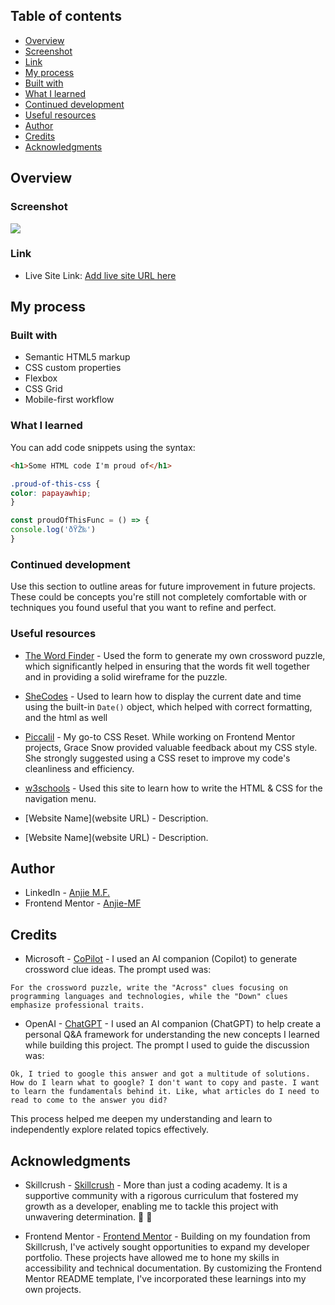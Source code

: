 ## Table of contents

- [Overview](#overview)
- [Screenshot](#screenshot)
- [Link](#link)
- [My process](#my-process)
- [Built with](#built-with)
- [What I learned](#what-i-learned)
- [Continued development](#continued-development)
- [Useful resources](#useful-resources)
- [Author](#author)
- [Credits](#credits)
- [Acknowledgments](#acknowledgments)


## Overview

### Screenshot

![](./screenshot.jpg)


### Link

- Live Site Link: [Add live site URL here](https://your-live-site-url.com)

## My process

### Built with

- Semantic HTML5 markup
- CSS custom properties
- Flexbox
- CSS Grid
- Mobile-first workflow

### What I learned

You can add code snippets using the syntax:

```html
<h1>Some HTML code I'm proud of</h1>
```
```css
.proud-of-this-css {
color: papayawhip;
}
```
```js
const proudOfThisFunc = () => {
console.log('ðŸŽ‰')
}
```

### Continued development

Use this section to outline areas for future improvement in future projects. These could be concepts you're still not completely comfortable with or techniques you found useful that you want to refine and perfect.

### Useful resources

- [The Word Finder](https://www.thewordfinder.com/crossword-puzzle-maker/) - Used the form to generate my own crossword puzzle, which significantly helped in ensuring that the words fit well together and in providing a solid wireframe for the puzzle.

- [SheCodes](https://shorturl.at/s5Bib) - Used to learn how to display the current date and time using the built-in `Date()` object, which helped with correct formatting, and the html as well 

- [Piccalil](https://piccalil.li/blog/a-more-modern-css-reset/) - My go-to CSS Reset. While working on Frontend Mentor projects, Grace Snow provided valuable feedback about my CSS style. She strongly suggested using a CSS reset to improve my code's cleanliness and efficiency. 

- [w3schools](https://www.w3schools.com/howto/howto_js_mobile_navbar.asp) - Used this site to learn how to write the HTML & CSS for the navigation menu.

- [Website Name](website URL) - Description.
- [Website Name](website URL) - Description.


## Author

- LinkedIn - [Anjie M.F.](https://www.linkedin.com/in/anjiemay23/)
- Frontend Mentor - [Anjie-MF](https://www.frontendmentor.io/profile/Anjie-MF)


## Credits

- Microsoft -  [CoPilot](https://copilot.microsoft.com/) - I used an AI companion (Copilot) to generate crossword clue ideas. The prompt used was:

```For the crossword puzzle, write the "Across" clues focusing on programming languages and technologies, while the "Down" clues emphasize professional traits.```

- OpenAI - [ChatGPT](chat.openai.com) - I used an AI companion (ChatGPT) to help create a personal Q&A framework for understanding the new concepts I learned while building this project. The prompt I used to guide the discussion was:

```Ok, I tried to google this answer and got a multitude of solutions. How do I learn what to google? I don't want to copy and paste. I want to learn the fundamentals behind it. Like, what articles do I need to read to come to the answer you did?```

This process helped me deepen my understanding and learn to independently explore related topics effectively.

## Acknowledgments

- Skillcrush -  [Skillcrush](https://www.skillcrush.com) - More than just a coding academy. It is a supportive community with a rigorous curriculum that fostered my growth as a developer, enabling me to tackle this project with unwavering determination. 🖤 🖤 

- Frontend Mentor - [Frontend Mentor](https://www.frontendmentor.io/) -  Building on my foundation from Skillcrush, I've actively sought opportunities to expand my developer portfolio. These projects have allowed me to hone my skills in accessibility and technical documentation. By customizing the Frontend Mentor README template, I've incorporated these learnings into my own projects.